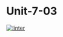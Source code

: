# Unit-7-03
 [![linter](https://github.com/Joy-sureshkumar/Unit-7-03/workflows/linter/badge.svg)](https://github.com/marketplace/actions/super-linter)
